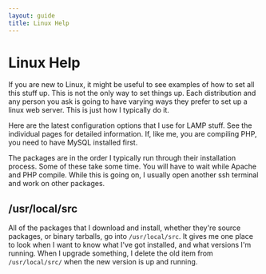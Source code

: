 ```yaml
---
layout: guide
title: Linux Help
---
```

# Linux Help
If you are new to Linux, it might be useful to see examples of how to set all this stuff up.  This is not the only way to set things up.  Each distribution and any person you ask is going to have varying ways they prefer to set up a linux web server.  This is just how I typically do it.

Here are the latest configuration options that I use for LAMP stuff. See the individual pages for detailed information.  If, like me, you are compiling PHP, you need to have MySQL installed first.

The packages are in the order I typically run through their installation process.  Some of these take some time.  You will have to wait while Apache and PHP compile.  While this is going on, I usually open another ssh terminal and work on other packages.


## /usr/local/src
All of the packages that I download and install, whether they're source packages, or binary tarballs, go into `/usr/local/src`.  It gives me one place to look when I want to know what I've got installed, and what versions I'm running.  When I upgrade something, I delete the old item from `/usr/local/src/` when the new version is up and running.
